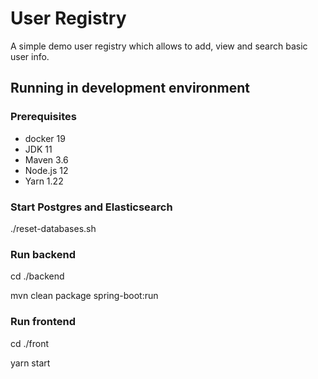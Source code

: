 # User Registry

A simple demo user registry which allows to add, view and search basic user info.

## Running in development environment

### Prerequisites

- docker 19
- JDK 11
- Maven 3.6
- Node.js 12
- Yarn 1.22

### Start Postgres and Elasticsearch

./reset-databases.sh

### Run backend

cd ./backend

mvn clean package spring-boot:run

### Run frontend

cd ./front

yarn start
